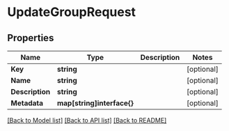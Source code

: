 # UpdateGroupRequest

## Properties

Name | Type | Description | Notes
------------ | ------------- | ------------- | -------------
**Key** | **string** |  | [optional] 
**Name** | **string** |  | [optional] 
**Description** | **string** |  | [optional] 
**Metadata** | **map[string]interface{}** |  | [optional] 

[[Back to Model list]](../README.md#documentation-for-models) [[Back to API list]](../README.md#documentation-for-api-endpoints) [[Back to README]](../README.md)


